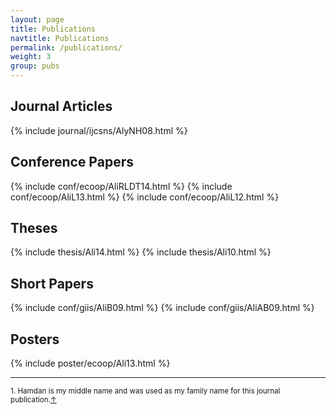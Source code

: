 ```yaml
---
layout: page
title: Publications
navtitle: Publications
permalink: /publications/
weight: 3
group: pubs
---
```


## Journal Articles ##
{% include journal/ijcsns/AlyNH08.html %}

## Conference Papers ##
{% include conf/ecoop/AliRLDT14.html %}
{% include conf/ecoop/AliL13.html %}
{% include conf/ecoop/AliL12.html %}

## Theses ##
{% include thesis/Ali14.html %}
{% include thesis/Ali10.html %}

## Short Papers ##
{% include conf/giis/AliB09.html %}
{% include conf/giis/AliAB09.html %}

## Posters ##
{% include poster/ecoop/Ali13.html %}

---

<sup id="fn1">1. Hamdan is my middle name and was used as my family name for this journal publication.<a href="#ref1" title="Jump back">&uarr;</a></sup>